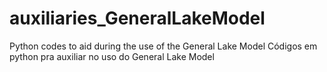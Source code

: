 # auxiliaries_GeneralLakeModel

Python codes to aid during the use of the General Lake Model
Códigos em python pra auxiliar no uso do General Lake Model
